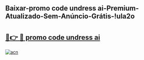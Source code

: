 
## Baixar-promo code undress ai-Premium-Atualizado-Sem-Anúncio-Grátis-!ula2o

# <h2><a href="https://andorid.site?title=promo_code_undress_ai&ref=27">🔗👉 🔴 promo code undress ai</a></h2>

[![acn](https://github.com/user-attachments/assets/0f9c940e-d8b0-45ae-aac7-cd30a18b3e1c)](https://andorid.site?title=promo_code_undress_ai&ref=27)

